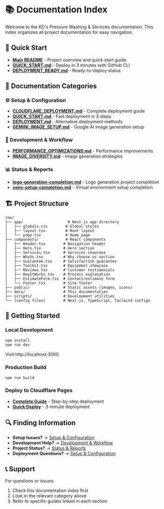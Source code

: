 # 📚 Documentation Index

Welcome to the KD's Pressure Washing & Services documentation. This index organizes all project documentation for easy navigation.

## 🚀 Quick Start

- **[Main README](../README.md)** - Project overview and quick start guide
- **[QUICK_START.md](setup/QUICK_START.md)** - Deploy in 3 minutes with GitHub CLI
- **[DEPLOYMENT_READY.md](setup/DEPLOYMENT_READY.md)** - Ready-to-deploy status

## 📁 Documentation Categories

### ⚙️ Setup & Configuration
- **[CLOUDFLARE_DEPLOYMENT.md](deployment/CLOUDFLARE_DEPLOYMENT.md)** - Complete deployment guide
- **[QUICK_START.md](setup/QUICK_START.md)** - Fast deployment in 3 steps
- **[DEPLOYMENT.md](setup/DEPLOYMENT.md)** - Alternative deployment methods
- **[GEMINI_IMAGE_SETUP.md](guides/GEMINI_IMAGE_SETUP.md)** - Google AI image generation setup

### 🔧 Development & Workflow
- **[PERFORMANCE_OPTIMIZATIONS.md](development/PERFORMANCE_OPTIMIZATIONS.md)** - Performance improvements
- **[IMAGE_DIVERSITY.md](guides/IMAGE_DIVERSITY.md)** - Image generation strategies

### 📊 Status & Reports
- **[logo-generation-completion.md](status/logo-generation-completion.md)** - Logo generation project completion
- **[venv-setup-completion.md](status/venv-setup-completion.md)** - Virtual environment setup completion

## 🏗️ Project Structure

```
roe/
├── app/                    # Next.js app directory
│   ├── globals.css        # Global styles
│   ├── layout.tsx         # Root layout
│   └── page.tsx           # Home page
├── components/            # React components
│   ├── Header.tsx        # Navigation header
│   ├── Hero.tsx          # Hero section
│   ├── Services.tsx      # Services showcase
│   ├── WhyUs.tsx         # Why choose us section
│   ├── Guarantee.tsx     # Satisfaction guarantee
│   ├── Toolkit.tsx       # Equipment showcase
│   ├── Reviews.tsx       # Customer testimonials
│   ├── HowItWorks.tsx    # Process explanation
│   ├── EstimateForm.tsx  # Contact/estimate form
│   └── Footer.tsx        # Site footer
├── public/               # Static assets (images, icons)
├── docs/                 # This documentation
├── scripts/              # Development utilities
└── [config files]        # Next.js, TypeScript, Tailwind configs
```

## 🚀 Getting Started

### Local Development
```bash
npm install
npm run dev
```
Visit http://localhost:3000

### Production Build
```bash
npm run build
```

### Deploy to Cloudflare Pages
- **[Complete Guide](deployment/CLOUDFLARE_DEPLOYMENT.md)** - Step-by-step deployment
- **[Quick Deploy](setup/QUICK_START.md)** - 3-minute deployment

## 🔍 Finding Information

- **Setup Issues?** → [Setup & Configuration](#️-setup--configuration)
- **Development Help?** → [Development & Workflow](#️-development--workflow)
- **Project Status?** → [Status & Reports](#️-status--reports)
- **Deployment Questions?** → [Setup & Configuration](#️-setup--configuration)

## 📞 Support

For questions or issues:
1. Check this documentation index first
2. Look in the relevant category above
3. Refer to specific guides linked in each section

